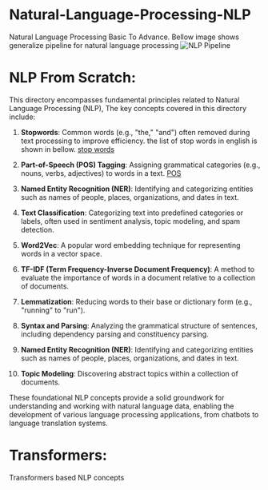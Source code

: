 # Natural-Language-Processing-NLP
Natural Language Processing Basic To Advance. Bellow image shows generalize pipeline for natural language processing
![NLP Pipeline](https://activewizards.com/content/blog/Top_8_NLP_Algorithms/00.jpg)
# NLP From Scratch:
This directory encompasses fundamental principles related to Natural Language Processing (NLP), The key concepts covered in this directory include:

1. **Stopwords**: Common words (e.g., "the," "and") often removed during text processing to improve efficiency. the list of stop words in english is shown in bellow. [stop words](https://www.researchgate.net/publication/228670007/figure/tbl2/AS:671525258657813@1537115506709/Sample-of-stop-words.png)

3. **Part-of-Speech (POS) Tagging**: Assigning grammatical categories (e.g., nouns, verbs, adjectives) to words in a text. [POS](https://cdn-media-1.freecodecamp.org/images/1*f6e0uf5PX17pTceYU4rbCA.jpeg)

4. **Named Entity Recognition (NER)**: Identifying and categorizing entities such as names of people, places, organizations, and dates in text.

5. **Text Classification**: Categorizing text into predefined categories or labels, often used in sentiment analysis, topic modeling, and spam detection.

6. **Word2Vec**: A popular word embedding technique for representing words in a vector space.

7. **TF-IDF (Term Frequency-Inverse Document Frequency)**: A method to evaluate the importance of words in a document relative to a collection of documents.

8. **Lemmatization**: Reducing words to their base or dictionary form (e.g., "running" to "run").

9. **Syntax and Parsing**: Analyzing the grammatical structure of sentences, including dependency parsing and constituency parsing.

10. **Named Entity Recognition (NER)**: Identifying and categorizing entities such as names of people, places, organizations, and dates in text.

11. **Topic Modeling**: Discovering abstract topics within a collection of documents.

These foundational NLP concepts provide a solid groundwork for understanding and working with natural language data, enabling the development of various language processing applications, from chatbots to language translation systems.
# Transformers:
Transformers based NLP concepts
